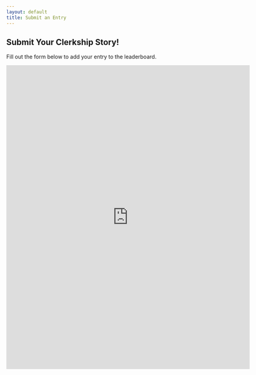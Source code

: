 ```yaml
---
layout: default
title: Submit an Entry
---
```


## Submit Your Clerkship Story!

Fill out the form below to add your entry to the leaderboard.

<iframe src="https://docs.google.com/forms/d/e/1FAIpQLScN6eT9mCpagMOiwQuonHrxLPT4mVVbQxtFyLA3sSGvjUEo7Q/preview?usp=sharing&ouid=107753953122148020164" width="640" height="800" frameborder="0" marginheight="0" marginwidth="0">Loading…</iframe>
